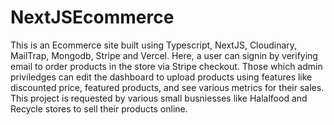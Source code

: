 # NextJSEcommerce
This is an Ecommerce site built using Typescript, NextJS, Cloudinary, MailTrap, Mongodb, Stripe and Vercel. Here, a user can signin by verifying email to order products in the store via Stripe checkout. Those which admin priviledges can edit the dashboard to upload products using features like discounted price, featured products, and see various metrics for their sales. This project is requested by various small busniesses like Halalfood and Recycle stores to sell their products online. 


